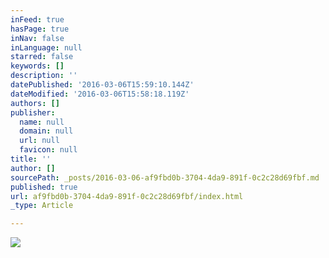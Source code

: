 ```yaml
---
inFeed: true
hasPage: true
inNav: false
inLanguage: null
starred: false
keywords: []
description: ''
datePublished: '2016-03-06T15:59:10.144Z'
dateModified: '2016-03-06T15:58:18.119Z'
authors: []
publisher:
  name: null
  domain: null
  url: null
  favicon: null
title: ''
author: []
sourcePath: _posts/2016-03-06-af9fbd0b-3704-4da9-891f-0c2c28d69fbf.md
published: true
url: af9fbd0b-3704-4da9-891f-0c2c28d69fbf/index.html
_type: Article

---
```

![](https://the-grid-user-content.s3-us-west-2.amazonaws.com/b46b2c76-6dd3-45eb-afa7-28657b1c4bc1.jpg)